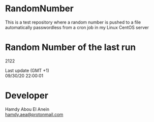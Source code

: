 # RandomNumber    
This is a test repository where a random number is pushed to a file automatically passwordless from a cron job in my Linux CentOS server    
# Random Number of the last run   
2122
      
Last update (GMT +1)    
09/30/20 22:00:01
# Developer    
Hamdy Abou El Anein   
hamdy.aea@protonmail.com
